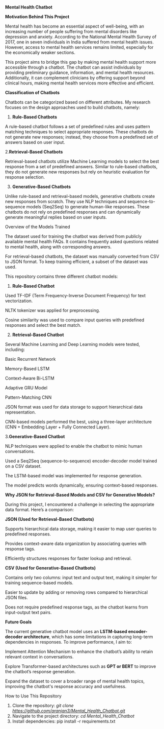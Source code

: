 **Mental Health Chatbot**

**Motivation Behind This Project**

Mental health has become an essential aspect of well-being, with an increasing number of people suffering from mental disorders like depression and anxiety. According to the National Mental Health Survey of 2017, one in seven individuals in India suffered from mental health issues. However, access to mental health services remains limited, especially for the economically weaker sections.

This project aims to bridge this gap by making mental health support more accessible through a chatbot. The chatbot can assist individuals by providing preliminary guidance, information, and mental health resources. Additionally, it can complement clinicians by offering support beyond clinical hours, making mental health services more effective and efficient.

**Classification of Chatbots**

Chatbots can be categorized based on different attributes. My research focuses on the design approaches used to build chatbots, namely:

1. **Rule-Based Chatbots**

A rule-based chatbot follows a set of predefined rules and uses pattern matching techniques to select appropriate responses. These chatbots do not generate new responses; instead, they choose from a predefined set of answers based on user input.

2.**Retrieval-Based Chatbots**

Retrieval-based chatbots utilize Machine Learning models to select the best response from a set of predefined answers. Similar to rule-based chatbots, they do not generate new responses but rely on heuristic evaluation for response selection.

3. **Generative-Based Chatbots**

Unlike rule-based and retrieval-based models, generative chatbots create new responses from scratch. They use NLP techniques and sequence-to-sequence models (Seq2Seq) to generate human-like responses. These chatbots do not rely on predefined responses and can dynamically generate meaningful replies based on user inputs.

Overview of the Models Trained

The dataset used for training the chatbot was derived from publicly available mental health FAQs. It contains frequently asked questions related to mental health, along with corresponding answers.

For retrieval-based chatbots, the dataset was manually converted from CSV to JSON format. To keep training efficient, a subset of the dataset was used.

This repository contains three different chatbot models:

1. **Rule-Based Chatbot**

Used TF-IDF (Term Frequency-Inverse Document Frequency) for text vectorization.

NLTK tokenizer was applied for preprocessing.

Cosine similarity was used to compare input queries with predefined responses and select the best match.

2. **Retrieval-Based Chatbot**

Several Machine Learning and Deep Learning models were tested, including:

Basic Recurrent Network

Memory-Based LSTM

Context-Aware Bi-LSTM

Adaptive GRU Model

Pattern-Matching CNN

JSON format was used for data storage to support hierarchical data representation.

CNN-based models performed the best, using a three-layer architecture (CNN + Embedding Layer + Fully Connected Layer).

3.**Generative-Based Chatbot**

NLP techniques were applied to enable the chatbot to mimic human conversations.

Used a Seq2Seq (sequence-to-sequence) encoder-decoder model trained on a CSV dataset.

The LSTM-based model was implemented for response generation.

The model predicts words dynamically, ensuring context-based responses.

**Why JSON for Retrieval-Based Models and CSV for Generative Models?**

During this project, I encountered a challenge in selecting the appropriate data format. Here’s a comparison:

**JSON (Used for Retrieval-Based Chatbots)**

Supports hierarchical data storage, making it easier to map user queries to predefined responses.

Provides context-aware data organization by associating queries with response tags.

Efficiently structures responses for faster lookup and retrieval.

**CSV (Used for Generative-Based Chatbots)**

Contains only two columns: input text and output text, making it simpler for training sequence-based models.

Easier to update by adding or removing rows compared to hierarchical JSON files.

Does not require predefined response tags, as the chatbot learns from input-output text pairs.

**Future Goals**

The current generative chatbot model uses an **LSTM-based encoder-decoder architecture**, which has some limitations in capturing long-term dependencies in responses. To improve performance, I aim to:

Implement Attention Mechanism to enhance the chatbot’s ability to retain relevant context in conversations.

Explore Transformer-based architectures such as **GPT or BERT** to improve the chatbot’s response generation.

Expand the dataset to cover a broader range of mental health topics, improving the chatbot's response accuracy and usefulness.

How to Use This Repository

1. Clone the repository:
_git clone https://github.com/aranjan3/Mental_Health_Chatbot.git_
2. Navigate to the project directory:
_cd Mental_Health_Chatbot_
3. Install dependencies:
pip install -r requirements.txt
